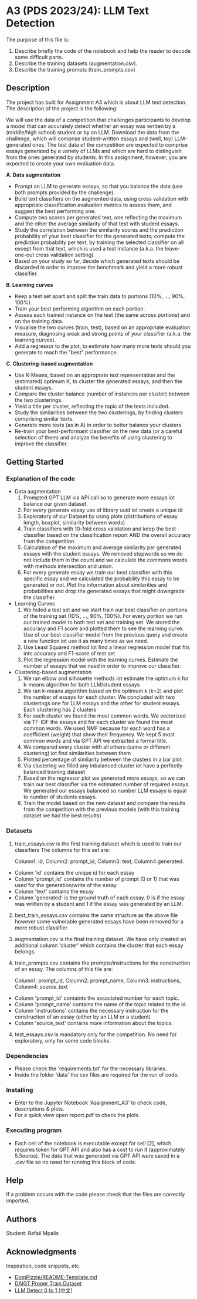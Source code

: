 # A3 (PDS 2023/24): LLM Text Detection

The purpose of this file is:
  1) Describe briefly the code of the notebook and help the reader to decode some difficult parts.
  2) Describe the training datasets (augmentation.csv).
  3) Describe the training prompts (train_prompts.csv)

## Description

The project has built for Assignment A3 which is about LLM text detection.
The description of the project is the following:

We will use the data of a competition that challenges participants to develop a model that can accurately detect whether an essay was written by a (middle/high school) student or by an LLM. Download the data from the challenge, which will comprise student-written essays and (well, toy) LLM-generated ones. The test data of the competition are expected to comprise essays generated by a variety of LLMs and which are hard to distinguish from the ones generated by students. In this assignment, however, you are expected to create your own evaluation data.  

**A. Data augmentation**
* Prompt an LLM to generate essays, so that you balance the data (use both prompts provided by the challenge).
* Build text classifiers on the augmented data, using cross validation with appropriate classification evaluation metrics to assess them, and suggest the best performing one.
* Compute two scores per generated text, one reflecting the maximum and the other the average similarity of that text with student essays.
* Study the correlation between the similarity scores and the prediction probability of your best classifier for the generated texts; compute the prediction probability per text, by training the selected classifier on all except from that text, which is used a test instance (a.k.a. the leave-one-out cross validation setting). 
* Based on your study so far, decide which generated texts should be discarded in order to improve the benchmark and yield a more robust classifier. 
 
**B. Learning curves**
* Keep a test set apart and split the train data to portions (10%, …, 90%, 100%). 
* Train your best performing algorithm on each portion.
* Assess each trained instance on the test (the same across portions) and on the training data.
* Visualise the two curves (train, test), based on an appropriate evaluation measure, diagnosing weak and strong points of your classifier (a.k.a. the learning curves).
* Add a regressor to the plot, to estimate how many more texts should you generate to reach the "best" performance.   
 
**C. Clustering-based augmentation**
* Use K-Means, based on an approprate text representation and the (estimated) optimum K, to cluster the generated essays, and then the student essays.
* Compare the cluster balance (number of instances per cluster) between the two clusterings.
* Yield a title per cluster, reflecting the topic of the texts included.
* Study the similarities between the two clusterings, by finding clusters comprising similar texts.
* Generate more texts (as in A) in order to better balance your clusters.
* Re-train your best-performant classifier on the new data (or a careful selection of them) and analyze the benefits of using clustering to improve the classifier. 


## Getting Started

### Explanation of the code

* Data augmentation
  1) Prompted GPT LLM via API call so to generate more essays iot balance our given dataset. 
  2) For every generate essay use of library uuid iot create a unique id
  3) Exploratory of our Dataset by using plots (distributions of essay length, boxplot, similarity between words)
  4) Train classifiers with 10-fold cross validation and keep the best classifier based on the classification report AND the overall accuracy from the competition
  5) Calculation of the maximum and average similarity per generated essays with the student essays. We removed stopwords so we do not include them in the count and we calculate the commons words with methods intersection and union.  
  6) For every generate essay we train our best classifier with this specific essay and we calculated the probability this essay to be generated or not. Plot the information about similarities and probabilities and drop the generated essays that might downgrade the classifier.
* Learning Curves
  1) We hided a test set and we start train our best classifier on portions of the training set (10%, …, 90%, 100%). For every portion we run our trained 
model to both test set and training set. We stored the accuracy and F1 score and plotted them to see the learning curve. Use of our best classifier model from the previous query and create a new function iot use it as many times as we need.
  2) Use Least Squared method iot find a linear regression model that fits into accuracy and F1-score of test set
  3) Plot the regression model with the learning curves. Estimate the number of essays that we need in order to improve our classifier.
* Clustering-based augmentation
  1) We ran elbow and silhouette methods iot estimate the optimum k for k-means algorithm for both LLM/student essays
  2) We ran k-means algorithm based on the optimum k (k=2) and plot the number of essays for each cluster. 
We concluded with two clusterings one for LLM essays and the other for student essays. Each clustering has 2 clusters 
  3) For each cluster we found the most common words. We vectorized via TF-IDF 
the essays and for each cluster we found the most common words. We used NMF because for each word has a coefficient 
(weight) that show their frequency. We kept 5 most common words and via GPT API we extracted a formal title.
  4) We compared every cluster with all others (same or different clustering) iot find similarities between them
  5) Plotted percentage of similarity between the clusters in a bar plot.
  6) Via clustering we filled any inbalanced cluster iot have a perfectly balanced training dataset
  7) Based on the regressor plot we generated more essays, so we can train our best classifier via the estimated number of required essays. 
We generated our essays balanced so number LLM essays is equal to number of students essays. 
  8) Train the model based on the new dataset and compare the results from the competition with 
the previous models (with this training dataset we had the best results)

### Datasets
1) train_essays.csv is the first training dataset which is used to train our classifiers
The columns for this set are: 

    Column1: id, Column2: prompt_id, Column3: text, Column4:generated.

- Column 'id' contains the unique id for each essay
- Column 'prompt_id' contains the number of prompt (0 or 1) that was used for the generation/write of the essay
- Column 'text' contains the essay
- Column 'generated' is the ground truth of each essay. 0 is if the essay was written by a student and 1 if the essay  was generated by an LLM.
2) best_train_essays.csv contains the same structure as the above file however some vulnerable generated essays have been removed
for a more robust classifier
3) augmentation.csv is the final training dataset. We have only created an additional column 'cluster' which contains the cluster that each essay belongs.
4) train_prompts.csv contains the prompts/instructions for the construction of an essay.
The columns of this file are: 

    Column1: prompt_id, Column2: prompt_name, Column3: instructions, Column4: source_text
- Column 'prompt_id' containts the  associated number for each topic. 
- Column 'prompt_name' contains the name of the topic related to the id.
- Column 'instructions' contains the necessary instruction for the construction of an essay (either by an LLM or a student)
- Column 'source_text' contains more information about the topics.
4) test_essays.csv is mandatory only for the competition. No need for exploratory, only for some code blocks.

### Dependencies 

* Please check the 'requirements.txt' for the necessary libraries.
* Inside the folder 'data' the csv files are required for the run of code.

### Installing

* Enter to the Jupyter Notebook 'Assignment_A3' to check code, descriptions & plots.
* For a quick view open report.pdf to check the plots.

### Executing program

* Each cell of the notebook is executable except for cell [2], which 
requires token for GPT API and also has a cost to run it (approximately 5.5euros).
The data that was generated via GPT API were saved in a .csv file so no need for running this 
block of code. 

## Help

If a problem occurs with the code please check that the files are correctly imported.

## Authors

Student: Rafail Mpalis

## Acknowledgments

Inspiration, code snippets, etc.
* [DomPizzie/README-Template.md](https://gist.github.com/DomPizzie/7a5ff55ffa9081f2de27c315f5018afc)
* [DAIGT Proper Train Dataset](https://www.kaggle.com/datasets/thedrcat/daigt-proper-train-dataset/)
* [LLM Detect 0 to 1 [中文]](https://www.kaggle.com/code/finlay/llm-detect-0-to-1)